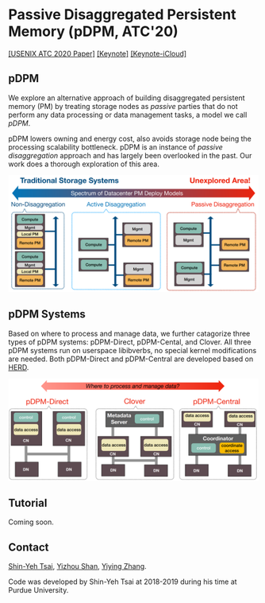 # Passive Disaggregated Persistent Memory (pDPM, ATC'20)

[[USENIX ATC 2020 Paper]](https://cseweb.ucsd.edu/~yiying/pDPM-ATC20.pdf)
[[Keynote]](https://github.com/WukLab/pDPM/blob/master/Documentation/ATC20-pDPM-07-2020-long.key)
[[Keynote-iCloud]](https://www.icloud.com/keynote/0Ox0HGeoa5L1pQ7txzyU_RkUA#ATC20-pDPM-iCloud-Public)

## pDPM

We explore an alternative approach of building disaggregated persistent memory (PM) by treating storage nodes as _passive_ parties that do not perform any data processing or data management tasks, a model we call _pDPM_.

pDPM lowers owning and energy cost, also avoids storage node being the processing scalability bottleneck. pDPM is an instance of _passive disaggregation_ approach and has largely been overlooked in the past. Our work does a thorough exploration of this area.

<p align="center">
<img src="./Documentation/disaggregation-research-spectrum.png" >
</p>

## pDPM Systems

Based on where to process and manage data, we further catagorize three types of pDPM systems: pDPM-Direct, pDPM-Cental, and Clover. All three pDPM systems run on userspace libibverbs, no special kernel modifications are needed. Both pDPM-Direct and pDPM-Central are developed based on [HERD](https://github.com/efficient/rdma_bench/tree/master/herd).

<p align="center">
<img src="./Documentation/pDPM-systems.png" >
</p>

## Tutorial

Coming soon.

## Contact

[Shin-Yeh Tsai](https://www.cs.purdue.edu/homes/tsai46/),
[Yizhou Shan](http://lastweek.io),
[Yiying Zhang](https://cseweb.ucsd.edu/~yiying/).

Code was developed by Shin-Yeh Tsai at 2018-2019 during his time at Purdue University.